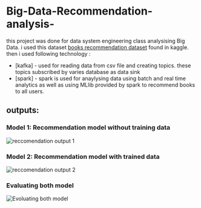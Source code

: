 
# Big-Data-Recommendation-analysis-

this project was done for data system engineering class analysising Big Data. i used this dataset [books recommendation dataset](https://www.kaggle.com/arashnic/book-recommendation-dataset) found in kaggle. then i used following technology :
* [kafka] - used for reading data from csv file and creating topics. these topics subscribed by varies database as data sink 
* [spark] - spark is used for anaylysing data using batch and real time analytics as well as using MLlib provided by spark to recommend books to all users.


## outputs:
### Model 1: Recommendation model without training data 
![reccomendation output 1](https://user-images.githubusercontent.com/46978582/113816540-39464e80-9732-11eb-8bda-d2ffbe814965.png)

### Model 2: Recommendation model with trained data 

![reccomendation output 2](https://user-images.githubusercontent.com/46978582/113816726-6eeb3780-9732-11eb-9cc3-f5d5324bcd25.png)

### Evaluating both model

![Evoluating both model ](https://user-images.githubusercontent.com/46978582/113816759-79a5cc80-9732-11eb-86c7-7fd08b03b178.png)


